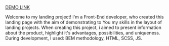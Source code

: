 [DEMO LINK](https://KhomichYehor.github.io/KateVR-landing/)

Welcome to my landing project! I'm a Front-End developer, who created this landing page with the aim of demonstrating to You my skills in the layout of landing projects. When creating this project, i aimed to present information about the product, highlight it's advantages, possibilities, and uniqueness.
During development, I used: BEM methodology, HTML, SCSS, JS.
